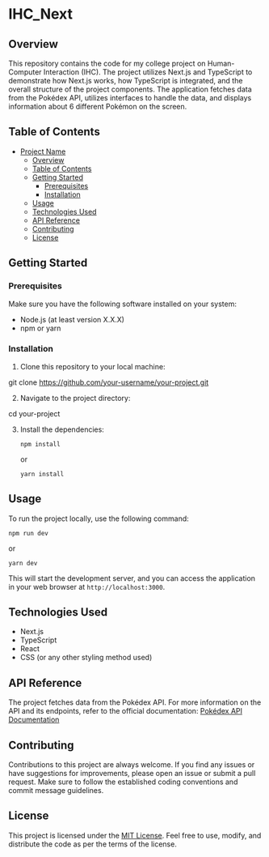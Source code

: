 # IHC_Next

## Overview

This repository contains the code for my college project on Human-Computer Interaction (IHC). The project utilizes Next.js and TypeScript to demonstrate how Next.js works, how TypeScript is integrated, and the overall structure of the project components. The application fetches data from the Pokédex API, utilizes interfaces to handle the data, and displays information about 6 different Pokémon on the screen.

## Table of Contents

- [Project Name](#project-name)
  - [Overview](#overview)
  - [Table of Contents](#table-of-contents)
  - [Getting Started](#getting-started)
    - [Prerequisites](#prerequisites)
    - [Installation](#installation)
  - [Usage](#usage)
  - [Technologies Used](#technologies-used)
  - [API Reference](#api-reference)
  - [Contributing](#contributing)
  - [License](#license)

## Getting Started

### Prerequisites

Make sure you have the following software installed on your system:

- Node.js (at least version X.X.X)
- npm or yarn

### Installation

1. Clone this repository to your local machine:

git clone https://github.com/your-username/your-project.git


2. Navigate to the project directory:

cd your-project



3. Install the dependencies:

       npm install
   or

       yarn install



## Usage

To run the project locally, use the following command:

    npm run dev
 or
      
    yarn dev



This will start the development server, and you can access the application in your web browser at `http://localhost:3000`.


## Technologies Used

- Next.js
- TypeScript
- React
- CSS (or any other styling method used)

## API Reference

The project fetches data from the Pokédex API. For more information on the API and its endpoints, refer to the official documentation: [Pokédex API Documentation](https://pokedex-api-docs)

## Contributing

Contributions to this project are always welcome. If you find any issues or have suggestions for improvements, please open an issue or submit a pull request. Make sure to follow the established coding conventions and commit message guidelines.

## License

This project is licensed under the [MIT License](LICENSE). Feel free to use, modify, and distribute the code as per the terms of the license.
